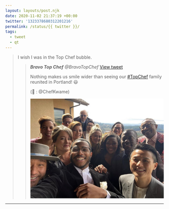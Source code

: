 ```yaml
---
layout: layouts/post.njk
date: 2020-11-02 21:37:19 +00:00
twitter: '1323378680312201216'
permalink: /status/{{ twitter }}/
tags: 
  - tweet
  - qt
---
```


> I wish I was in the Top Chef bubble. 
> 
> > <cite>**Bravo Top Chef** @BravoTopChef</cite> [View tweet](https://twitter.com/BravoTopChef/status/1323370749416136709)
> > 
> > Nothing makes us smile wider than seeing our [#TopChef](https://twitter.com/hashtag/TopChef) family reunited in Portland! 😃
> > 
> > (📸 : @ChefKwame)
> > 
> > ![a selfie of a bunch of Top Chef judges and former chefs](/img/_qt/El2OqBMXUAAwIqG.jpg)

---
